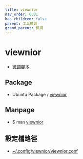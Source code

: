 ```yaml
---
title: viewnior
nav_order: 6031
has_children: false
parent: 工具微調
grand_parent: 微調
---
```



# viewnior

* [微調腳本](https://github.com/samwhelp/note-about-ubuntu/tree/gh-pages/_demo/adjustment/tool/viewnior)


## Package

* Ubuntu Package / [viewnior](https://packages.ubuntu.com/jammy/viewnior)


## Manpage

* $ man [viewnior](http://manpages.ubuntu.com/manpages/jammy/en/man1/viewnior.1.html)


## 設定檔路徑

* [~/.config/viewnior/viewnior.conf](https://github.com/samwhelp/note-about-ubuntu/blob/gh-pages/_demo/adjustment/tool/viewnior/config/viewnior/viewnior.conf)
